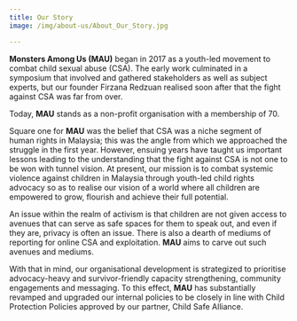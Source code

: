 ```yaml
---
title: Our Story
image: /img/about-us/About_Our_Story.jpg

---
```


**Monsters Among Us (MAU)** began in 2017 as a youth-led movement to combat child sexual abuse (CSA). The early work culminated in a symposium that involved and gathered stakeholders as well as subject experts, but our founder Firzana Redzuan realised soon after that the fight against CSA was far from over.

Today, **MAU** stands as a non-profit organisation with a membership of 70. 

Square one for **MAU** was the belief that CSA was a niche segment of human rights in Malaysia; this was the angle from which we approached the struggle in the first year. However, ensuing years have taught us important lessons leading to the understanding that the fight against CSA is not one to be won with tunnel vision. At present, our mission is to combat systemic violence against children in Malaysia through youth-led child rights advocacy so as to realise our vision of a world where all children are empowered to grow, flourish and achieve their full potential. 

An issue within the realm of activism is that children are not given access to avenues that can serve as safe spaces for them to speak out, and even if they are, privacy is often an issue. There is also a dearth of mediums of reporting for online CSA and exploitation. **MAU** aims to carve out such avenues and mediums.

With that in mind, our organisational development is strategized to prioritise advocacy-heavy and survivor-friendly capacity strengthening, community engagements and messaging. To this effect, **MAU** has substantially revamped and upgraded our internal policies to be closely in line with Child Protection Policies approved by our partner, Child Safe Alliance. 
